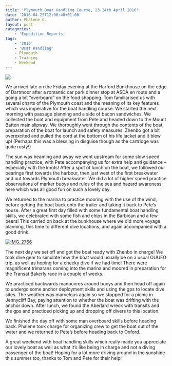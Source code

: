 ```yaml
---
title: 'Plymouth Boat Handling Course, 23-24th April 2016'
date: '2016-04-25T12:00:48+01:00'
author: Phalene G.
layout: post
categories:
    - 'Expedition Reports'
tags:
    - '2016'
    - 'Boat Handling'
    - Plymouth
    - Training
    - Weekend
---
```


![](http://ouueg.com/wp-content/uploads/2016/06/IMG_2707.jpg)

<span style="font-weight: 400;">We arrived late on the Friday evening at the Harford Bunkhouse on the edge of Dartmoor after a romantic car park dinner stop at ASDA en route and a going a bit “overboard” on the food shopping. Tom familiarised us with several charts of the Plymouth coast and the meaning of its key features which was imperative for the boat handling course. We started the next morning with passage planning and a side of bacon sandwiches. We collected the boat and equipment from Pete and headed down to the Mount Batten main slipway. We thoroughly went through the contents of the boat, preparation of the boat for launch and safety measures. Zhenbo got a bit overexcited and pulled the cord at the bottom of his life jacket and it blew up! (Perhaps this was a blessing in disguise though as the cartridge was quite rusty!)</span>

The sun was beaming and away we went upstream for some slow speed handling practice, with Pete accompanying us for extra help and guidance – especially with the knots! After a spot of lunch on the boat, we followed our bearings first towards the harbour, then just west of the first breakwater and out towards Plymouth breakwater. We did a lot of higher speed practice observations of marker buoys and rules of the sea and hazard awareness here which was all good fun on such a lovely day.

<span style="font-weight: 400;">We returned to the marina to practice mooring with the use of the wind, before getting the boat back onto the trailer and taking it back to Pete’s house. After a great first day filled with some fundamental boat handling skills, we celebrated with some fish and chips in the Barbican and a few beers! This carried on back at the bunkhouse where we did more voyage planning, this time to different dive locations, and again accompanied with a good drink. </span>

[![IMG_2766](http://ouueg.com/wp-content/uploads/2016/04/IMG_2766-2500x983.jpg)](http://ouueg.com/wp-content/uploads/2016/04/IMG_2766.jpg)

<span style="font-weight: 400;">The next day we set off and got the boat ready with Zhenbo in charge! We took dive gear to simulate how the boat would usually be on a usual OUUEG trip, as well as hoping for a cheeky dive if we had time! There were magnificent trimarans coming into the marina and moored in preparation for the Transat Bakerly race in a couple of weeks. </span>

<span style="font-weight: 400;">We practiced backwards manouvres around buoys and then head off again to undergo some anchor deployment skills and using the gps to locate dive sites. The weather was marvelous again so we stopped for a picnic in Jennycliff Bay, paying attention to whether the boat was drifting with the anchor down. After lunch, we found the Aberlard wreck with transits and the gps and practiced picking up and dropping off divers to this location. </span>

We finished the day off with some man overboard skills before heading back. Phalene took charge for organizing crew to get the boat out of the water and we returned to Pete’s before heading back to Oxford.

<span style="font-weight: 400;">A great weekend with boat handling skills which really made you appreciate our lovely boat as well as what it’s like being in charge and not a diving passenger of the boat! Hoping for a lot more driving around in the sunshine this summer too, thanks to Tom and Pete for their help!</span>
